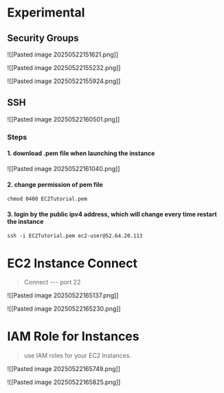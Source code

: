 
# Experimental
## Security Groups

![[Pasted image 20250522151621.png]]

![[Pasted image 20250522155232.png]]

![[Pasted image 20250522155924.png]]

## SSH

![[Pasted image 20250522160501.png]]
### Steps

#### 1. download .pem file when launching the instance

![[Pasted image 20250522161040.png]]

#### 2. change permission of pem file
`chmod 0400 EC2Tutorial.pem`

#### 3. login by the public ipv4 address, which will change every time restart the instance
`ssh -i EC2Tutorial.pem ec2-user@52.64.20.113`



# EC2 Instance Connect

> Connect --- port 22

![[Pasted image 20250522165137.png]]

![[Pasted image 20250522165230.png]]

# IAM Role for Instances

> use IAM roles for your EC2 Instances.

![[Pasted image 20250522165749.png]]

![[Pasted image 20250522165825.png]]